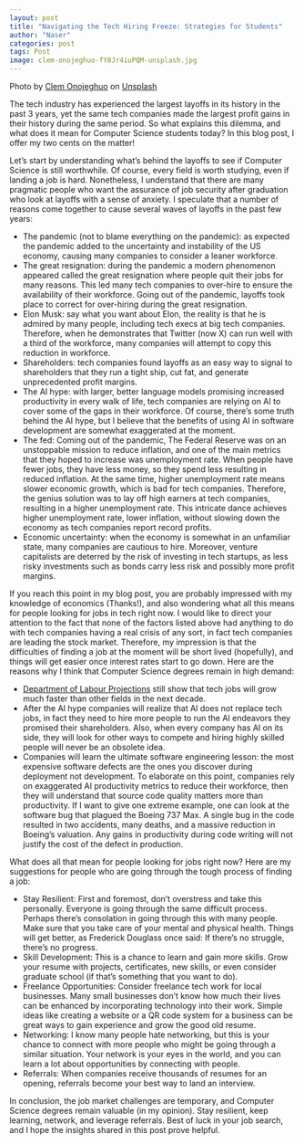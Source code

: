 ```yaml
---
layout: post
title: "Navigating the Tech Hiring Freeze: Strategies for Students"
author: "Naser"
categories: post
tags: Post
image: clem-onojeghuo-fY8Jr4iuPQM-unsplash.jpg
---
```

Photo by <a href="https://unsplash.com/@clemono?utm_content=creditCopyText&utm_medium=referral&utm_source=unsplash">Clem Onojeghuo</a> on <a href="https://unsplash.com/photos/shallow-focus-photography-of-red-and-white-for-hire-signage-fY8Jr4iuPQM?utm_content=creditCopyText&utm_medium=referral&utm_source=unsplash">Unsplash</a>
  
  

The tech industry has experienced the largest layoffs in its history in the past 3 years, yet the same tech companies made the largest profit gains in their history during the same period.  So what explains this dilemma, and what does it mean for Computer Science students today?  In this blog post, I offer my two cents on the matter!

Let’s start by understanding what’s behind the layoffs to see if Computer Science is still worthwhile.  Of course, every field is worth studying, even if landing a job is hard.  Nonetheless, I understand that there are many pragmatic people who want the assurance of job security after graduation who look at layoffs with a sense of anxiety.  I speculate that a number of reasons come together to cause several waves of layoffs in the past few years:

* The pandemic (not to blame everything on the pandemic): as expected the pandemic added to the uncertainty and instability of the US economy, causing many companies to consider a leaner workforce.
* The great resignation: during the pandemic a modern phenomenon appeared called the great resignation where people quit their jobs for many reasons.  This led many tech companies to over-hire to ensure the availability of their workforce.  Going out of the pandemic, layoffs took place to correct for over-hiring during the great resignation.
* Elon Musk: say what you want about Elon, the reality is that he is admired by many people, including tech execs at big tech companies.  Therefore, when he demonstrates that Twitter (now X) can run well with a third of the workforce, many companies will attempt to copy this reduction in workforce.
* Shareholders:  tech companies found layoffs as an easy way to signal to shareholders that they run a tight ship, cut fat, and generate unprecedented profit margins.
* The AI hype: with larger, better language models promising increased productivity in every walk of life, tech companies are relying on AI to cover some of the gaps in their workforce.  Of course, there’s some truth behind the AI hype, but I believe that the benefits of using AI in software development are somewhat exaggerated at the moment.
* The fed: Coming out of the pandemic, The Federal Reserve was on an unstoppable mission to reduce inflation, and one of the main metrics that they hoped to increase was unemployment rate.  When people have fewer jobs, they have less money, so they spend less resulting in reduced inflation.  At the same time, higher unemployment rate means slower economic growth, which is bad for tech companies. Therefore, the genius solution was to lay off high earners at tech companies, resulting in a higher unemployment rate. This intricate dance achieves higher unemployment rate, lower inflation, without slowing down the economy as tech companies report record profits.
* Economic uncertainty: when the economy is somewhat in an unfamiliar state, many companies are cautious to hire.  Moreover, venture capitalists are deterred by the risk of investing in tech startups, as less risky investments such as bonds carry less risk and possibly more profit margins.

If you reach this point in my blog post, you are probably impressed with my knowledge of economics (Thanks!), and also wondering what all this means for people looking for jobs in tech right now.  I would like to direct your attention to the fact that none of the factors listed above had anything to do with tech companies having a real crisis of any sort, in fact tech companies are leading the stock market.  Therefore, my impression is that the difficulties of finding a job at the moment will be short lived (hopefully), and things will get easier once interest rates start to go down.  Here are the reasons why I think that Computer Science degrees remain in high demand:
* [Department of Labour Projections](https://www.bls.gov/ooh/computer-and-information-technology/computer-and-information-research-scientists.htm) still show that tech jobs will grow much faster than other fields in the next decade.
* After the AI hype companies will realize that AI does not replace tech jobs, in fact they need to hire more people to run the AI endeavors they promised their shareholders.  Also, when every company has AI on its side, they will look for other ways to compete and hiring highly skilled people will never be an obsolete idea. 
* Companies will learn the ultimate software engineering lesson: the most expensive software defects are the ones you discover during deployment not development.  To elaborate on this point, companies rely on exaggerated AI productivity metrics to reduce their workforce, then they will understand that source code quality matters more than productivity.  If I want to give one extreme example, one can look at the software bug that plagued the Boeing 737 Max. A single bug in the code resulted in two accidents, many deaths, and a massive reduction in Boeing’s valuation.  Any gains in productivity during code writing will not justify the cost of the defect in production.

What does all that mean for people looking for jobs right now?  Here are my suggestions for people who are going through the tough process of finding a job:

* Stay Resilient:  First and foremost, don’t overstress and take this personally.  Everyone is going through the same difficult process.  Perhaps there’s consolation in going through this with many people.  Make sure that you take care of your mental and physical health.  Things will get better, as Frederick Douglass once said: If there’s no struggle, there’s no progress.
* Skill Development:  This is a chance to learn and gain more skills.  Grow your resume with projects, certificates, new skills, or even consider graduate school (if that’s something that you want to do).
* Freelance Opportunities:  Consider freelance tech work for local businesses.  Many small businesses don’t know how much their lives can be enhanced by incorporating technology into their work.  Simple ideas like creating a website or a QR code system for a business can be great ways to gain experience and grow the good old resume.
* Networking:  I know many people hate networking, but this is your chance to connect with more people who might be going through a similar situation.  Your network is your eyes in the world, and you can learn a lot about opportunities by connecting with people.
* Referrals:  When companies receive thousands of resumes for an opening, referrals become your best way to land an interview. 

In conclusion, the job market challenges are temporary, and Computer Science degrees remain valuable (in my opinion). Stay resilient, keep learning, network, and leverage referrals. Best of luck in your job search, and I hope the insights shared in this post prove helpful.

